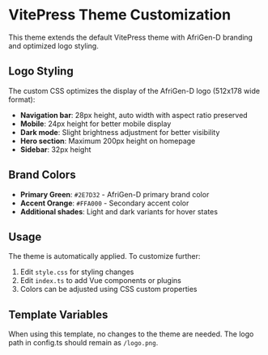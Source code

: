 # VitePress Theme Customization

This theme extends the default VitePress theme with AfriGen-D branding and optimized logo styling.

## Logo Styling

The custom CSS optimizes the display of the AfriGen-D logo (512x178 wide format):

- **Navigation bar**: 28px height, auto width with aspect ratio preserved
- **Mobile**: 24px height for better mobile display
- **Dark mode**: Slight brightness adjustment for better visibility
- **Hero section**: Maximum 200px height on homepage
- **Sidebar**: 32px height

## Brand Colors

- **Primary Green**: `#2E7D32` - AfriGen-D primary brand color
- **Accent Orange**: `#FFA000` - Secondary accent color
- **Additional shades**: Light and dark variants for hover states

## Usage

The theme is automatically applied. To customize further:

1. Edit `style.css` for styling changes
2. Edit `index.ts` to add Vue components or plugins
3. Colors can be adjusted using CSS custom properties

## Template Variables

When using this template, no changes to the theme are needed. The logo path in config.ts should remain as `/logo.png`.